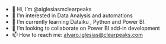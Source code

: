 - 👋 Hi, I’m @aiglesiasmclearpeaks
- 👀 I’m interested in Data Analysis and automations
- 🌱 I’m currently learning Dataiku , Python and Power BI.
- 💞️ I’m looking to collaborate on Power BI add-in development
- 📫 How to reach me: alvaro.iglesias@clearpeaks.com

<!---
aiglesiasmclearpeaks/aiglesiasmclearpeaks is a ✨ special ✨ repository because its `README.md` (this file) appears on your GitHub profile.
You can click the Preview link to take a look at your changes.
--->
